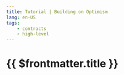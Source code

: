 ```yaml
---
title: Tutorial | Building on Optimism
lang: en-US
tags:
    - contracts
    - high-level
---
```


# {{ $frontmatter.title }}
